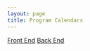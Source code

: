 ```yaml
---
layout: page
title: Program Calendars
---
```


[Front End](https://github.com/turingschool/mentorship-curriculum-site/blob/master/calendars/front_end_calendars.md)
[Back End](https://github.com/turingschool/mentorship-curriculum-site/blob/master/calendars/back_end_calendars.md)

